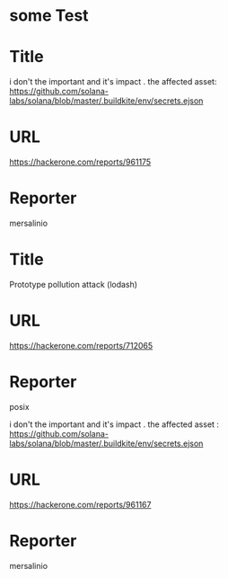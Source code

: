 # some Test
# Title
i don't the important and it's impact . the affected asset: https://github.com/solana-labs/solana/blob/master/.buildkite/env/secrets.ejson
# URL 
https://hackerone.com/reports/961175
# Reporter 
mersalinio

# Title
Prototype pollution attack (lodash)
# URL 
https://hackerone.com/reports/712065
# Reporter 
posix

 i don't the important and it's impact  . the affected asset : https://github.com/solana-labs/solana/blob/master/.buildkite/env/secrets.ejson
# URL 
https://hackerone.com/reports/961167
# Reporter 
mersalinio

